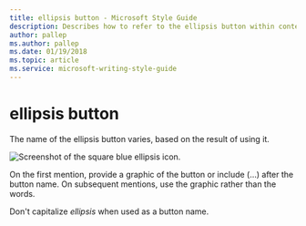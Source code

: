 ```yaml
---
title: ellipsis button - Microsoft Style Guide
description: Describes how to refer to the ellipsis button within content and provides a graphic and description of the ellipsis button.
author: pallep
ms.author: pallep
ms.date: 01/19/2018
ms.topic: article
ms.service: microsoft-writing-style-guide
---
```


# ellipsis button

The name of the ellipsis button varies, based on the result of using it. 

![Screenshot of the square blue ellipsis icon.](media/ellipsis-button/447573893.PNG)

On the first mention, provide a graphic of the button or include (…) after the button name. On subsequent mentions, use the graphic rather than the words. 

Don't capitalize *ellipsis* when used as a button name. 
